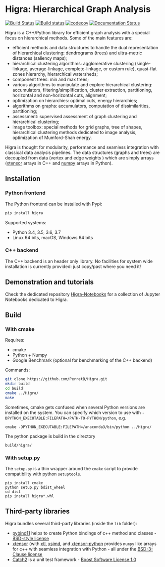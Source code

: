 

# Higra: Hierarchical Graph Analysis

[![Build Status](https://travis-ci.org/PerretB/Higra.svg?branch=master)](https://travis-ci.org/PerretB/Higra) 
[![Build status](https://ci.appveyor.com/api/projects/status/5op4qm2cddm7iuj2/branch/master?svg=true)](https://ci.appveyor.com/project/PerretB/higra/branch/master)
[![codecov](https://codecov.io/gh/PerretB/Higra/branch/master/graph/badge.svg)](https://codecov.io/gh/PerretB/Higra)
[![Documentation Status](https://readthedocs.org/projects/higra/badge/?version=latest)](https://higra.readthedocs.io/en/latest/?badge=latest)

Higra is a C++/Python library for efficient graph analysis with a special focus on hierarchical methods. Some of the main features are:

- efficient methods and data structures to handle the dual representation of hierarchical clustering: dendrograms (trees) and ultra-metric distances (saliency maps);
- hierarchical clustering algorithms: agglomerative clustering (single-linkage, average-linkage, complete-linkage, or custom rule), quasi-flat zones hierarchy, hierarchical watersheds;
- component trees: min and max trees;
- various algorithms to manipulate and explore hierarchical clustering: accumulators, filtering/simplification, cluster extraction, partitioning, horizontal and non-horizontal cuts, alignment;
- optimization on hierarchies: optimal cuts, energy hierarchies;
- algorithms on graphs: accumulators, computation of dissimilarities, partitioning;
- assessment: supervised assessment of graph clustering and hierarchical clustering;
- image toolbox: special methods for grid graphs, tree of shapes, hierarchical clustering methods dedicated to image analysis, optimization of Mumford-Shah energy.

Higra is thought for modularity, performance and seamless integration with classical data analysis pipelines. The data structures (graphs and trees) are decoupled from data (vertex and edge weights ) which are simply arrays ([xtensor](https://github.com/QuantStack/xtensor) arrays in C++ and [numpy](https://github.com/numpy/numpy) arrays in Python).

## Installation

### Python frontend

The Python frontend can be installed with Pypi:

```bash
pip install higra
```

Supported systems: 

 - Python 3.4, 3.5, 3.6, 3.7
 - Linux 64 bits, macOS, Windows 64 bits

### C++ backend

The C++ backend is an header only library. No facilities for system wide installation is currently provided: just copy/past where you need it!

## Demonstration and tutorials

Check the dedicated repository [Higra-Notebooks](https://github.com/PerretB/Higra-Notebooks) for a collection of Jupyter Notebooks dedicated to Higra.

## Build

### With cmake

Requires:

* cmake 
* Python + Numpy
* Google Benchmark (optional for benchmarking of the C++ backend)

Commands:

```bash
git clone https://github.com/PerretB/Higra.git
mkdir build
cd build
cmake ../Higra/
make
```

Sometimes, cmake gets confused when several Python versions are installed on the system.
You can specify which version to use with `-DPYTHON_EXECUTABLE:FILEPATH=/PATH-TO-PYTHON/python`, e.g.

```
cmake -DPYTHON_EXECUTABLE:FILEPATH=/anaconda3/bin/python ../Higra/
```

The python package is build in the directory

```
build/higra/
```

### With setup.py

The `setup.py` is a thin wrapper around the `cmake` script to provide compatibility with python `setuptools`. 

```
pip install cmake
python setup.py bdist_wheel
cd dist
pip install higra*.whl
```

## Third-party libraries

Higra bundles several third-party libraries (inside the `lib` folder): 

- [pybind11](https://github.com/pybind/pybind11) helps to create Python bindings of c++ method and classes - [BSD-style license](https://github.com/pybind/pybind11/blob/master/LICENSE)
- [xtensor](https://github.com/QuantStack/xtensor) (with [xtl](https://github.com/QuantStack/xtl), [xsimd](https://github.com/QuantStack/xsimd), and [xtensor-python](https://github.com/QuantStack/xtensor-python) provides `numpy` like arrays for c++ with seamless integration with Python - all under the [BSD-3-Clause license](https://github.com/QuantStack/xtensor/blob/master/LICENSE)
- [Catch2](https://github.com/catchorg/Catch2) is a unit test framework - [Boost Software License 1.0](https://github.com/catchorg/Catch2/blob/master/LICENSE.txt)


